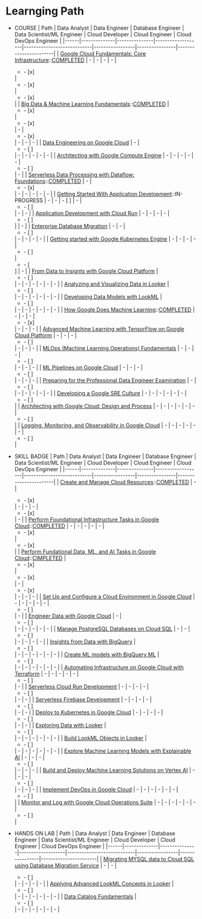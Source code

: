 # Learnging Path

* COURSE
    | Path | Data Analyst | Data Engineer | Database Engineer | Data Scientist/ML Engineer | Cloud Developer | Cloud Engineer | Cloud DevOps Engineer |
    |------|--------------|---------------|-------------------|----------------------------|-----------------|----------------|-----------------------|
    | [Google Cloud Fundamentals: Core Infrastructure](https://cloud.google.com/training/course/core-infrastructure)::[COMPLETED](https://www.cloudskillsboost.google/public_profiles/97e8f540-bf60-4f75-9a8e-025c1cc95a24/badges/1753227) | - | - | - | - | <ul><li>- [x]</li></ul> | <ul><li>- [x]</li></ul> | <ul><li>- [x]</li></ul> |
    | [Big Data & Machine Learning Fundamentals](https://cloud.google.com/training/course/data-ml-fundamentals)::[COMPLETED](https://www.cloudskillsboost.google/public_profiles/97e8f540-bf60-4f75-9a8e-025c1cc95a24/badges/1762243) | <ul><li>- [x]</li></ul> | <ul><li>- [x]</li></ul> | - | <ul><li>- [x]</li></ul> | - | - | - |
    | [Data Engineering on Google Cloud](https://cloud.google.com/training/course/data-engineering) | - | <ul><li>- [ ]</li></ul> | - | - | - | - | - |
    | [Architecting with Google Compute Engine](https://cloud.google.com/training/course/architecting-with-google-compute-engine) | - | - | - | - | - | <ul><li>- [ ]</li></ul> | - |
    | [Serverless Data Processing with Dataflow: Foundations](https://cloud.google.com/training/course/serverless-data-processing-with-dataflow)::[COMPLETED](https://www.cloudskillsboost.google/public_profiles/97e8f540-bf60-4f75-9a8e-025c1cc95a24/badges/1769918) | - | <ul><li>- [x]</li></ul> | - | - | - | - | - |
    | [Getting Started With Application Development](https://cloud.google.com/training/course/developing-applications)::IN-PROGRESS | - | - | - [ ] | - | <ul><li>- [ ]</li></ul> | - | - |
    | [Application Development with Cloud Run](https://www.cloudskillsboost.google/course_templates/371) | - | - | - | - | <ul><li>- [ ]</li></ul> |  | - |
    | [Enterprise Database Migration](https://cloud.google.com/training/course/enterprise-database-migration) | - | - | <ul><li>- [ ]</li></ul> | - | - | - | - |
    | [Getting started with Google Kubernetes Engine](https://cloud.google.com/training/course/getting-started-with-google-kubernetes-engine) | - | - | - | - | <ul><li>- [ ]</li></ul> |<ul><li> - [ </li></ul>] | - |
    | [From Data to Insignts with Google Cloud Platform](https://cloud.google.com/training/course/data-to-insights) | <ul><li>- [ ]</li></ul> | - | - | - | - | - | - |
    | [Analyzing and Visualizing Data in Looker](https://cloud.google.com/training/course/analyzing-and-visualizing-data-in-looker) | <ul><li>- [ ]</li></ul> | - | - | - | - | - | - |
    | [Developing Data Models with LookML](https://cloud.google.com/training/course/developing-data-models-with-look-ml) | <ul><li>- [ ]</li></ul> | - | - | - | - | - | - |
    | [How Google Does Machine Learning](https://cloud.google.com/training/course/machine-learning-tensorflow-gcp)::[COMPLETED](https://www.cloudskillsboost.google/public_profiles/97e8f540-bf60-4f75-9a8e-025c1cc95a24/badges/1771330) | - | - | - | <ul><li>- [x]</li></ul> | - | - | - |
    | [Advanced Machine Learning with TensorFlow on Google Cloud Platform](https://cloud.google.com/training/course/advanced-machine-learning-gcp) | - | - | - | <ul><li>- [ ]</li></ul> | - | - | - |
    | [MLOps (Machine Learning Operations) Fundamentals](https://cloud.google.com/training/course/machine-learning-operations-fundamentals) | - | - | - | <ul><li>- [ ]</li></ul> | - | - | - |
    | [ML Pipelines on Google Cloud](https://cloud.google.com/training/course/ml-pipelines-google-cloud) | - | - | - | <ul><li>- [ ]</li></ul> | - | - | - |
    | [Preparing for the Professional Data Engineer Examination](https://cloud.google.com/training/course/preparing-pro-data-engineer-exam) | - | <ul><li>- [ ]</li></ul> | - | - | - | - | - |
    | [Developing a Google SRE Culture](https://cloud.google.com/training/course/developing-google-sre-culture) | - | - | - | - | - | - | <ul><li>- [ ]</li></ul> |
    | [Architecting with Google Cloud: Design and Process](https://cloud.google.com/training/course/architecting-design-process) | - | - | - | - | - | - | <ul><li>- [ ]</li></ul> |
    | [Logging, Monitoring, and Observability in Google Cloud](https://cloud.google.com/training/course/logging-monitoring-observe-in-google-cloud) | - | - | - | - | - | - | <ul><li>- [ ]</li></ul> |

* SKILL BADGE
    | Path | Data Analyst | Data Engineer | Database Engineer | Data Scientist/ML Engineer | Cloud Developer | Cloud Engineer | Cloud DevOps Engineer |
    |------|--------------|---------------|-------------------|----------------------------|-----------------|----------------|-----------------------|
    | [Create and Manage Cloud Resources](https://cloudskillsboost.google/quests/120?utm_source=gcp_training&utm_medium=website&utm_campaign=cgc-dataml)::[COMPLETED](https://www.cloudskillsboost.google/public_profiles/97e8f540-bf60-4f75-9a8e-025c1cc95a24/badges/1759790) | - | <ul><li>- [x]</li></ul> | - | - | - | <ul><li>- [x]</li></ul> | - |
    | [Perform Foundational Infrastructure Tasks in Google Cloud](https://www.cloudskillsboost.google/quests/118?utm_source=gcp_training&utm_medium=website&utm_campaign=cgc-appde)::[COMPLETED](https://www.cloudskillsboost.google/public_profiles/97e8f540-bf60-4f75-9a8e-025c1cc95a24/badges/1759342) | - | - | - | - | - | <ul><li>- [x]</li></ul> | <ul><li>- [x]</li></ul> |
    | [Perform Fundational Data, ML, and AI Tasks in Google Cloud](https://cloudskillsboost.google/quests/117?utm_source=gcp_training&utm_medium=website&utm_campaign=cgc-dataml)::[CIMPLETED](https://www.cloudskillsboost.google/public_profiles/97e8f540-bf60-4f75-9a8e-025c1cc95a24/badges/1769828) | <ul><li>- [x]</li></ul> | <ul><li>- [x]</li></ul> | - | <ul><li>- [x]</li></ul> | - | - | - |
    | [Set Up and Configure a Cloud Environment in Google Cloud](https://cloudskillsboost.google/quests/119?utm_source=gcp_training&utm_medium=website&utm_campaign=cgc-infmod) | - | - | - | - | - | <ul><li>- [ ]</li></ul> | - |
    | [Engineer Data with Google Cloud](https://cloudskillsboost.google/quests/132?utm_source=gcp_training&utm_medium=website&utm_campaign=cgc-dataml) | - | <ul><li>- [ ]</li></ul> | - | - | - | - | - |
    | [Manage PostgreSQL Databases on Cloud SQL](https://www.cloudskillsboost.google/quests/186?utm_source=gcp_training&utm_medium=website&utm_campaign=cgc-dataml) | - | - | <ul><li>- [ ]</li></ul> | - | - | - | - |
    | [Insights from Data with BigQuery](https://cloudskillsboost.google/quests/123?utm_source=gcp_training&utm_medium=website&utm_campaign=cgc-dataml) | <ul><li>- [ ]</li></ul> | - | - | - | - | - | - |
    | [Create ML models with BigQuery ML](https://cloudskillsboost.google/quests/146?utm_source=gcp_training&utm_medium=website&utm_campaign=cgc-dataml) | <ul><li>- [ ]</li></ul> | - | - | - | - | - | - |
    | [Automating Infrastructure on Google Cloud with Terraform](https://cloudskillsboost.google/quests/159?utm_source=gcp_training&utm_medium=website&utm_campaign=cgc-infmod) | - | - | - | - | - | <ul><li>- [ ]</li></ul> | - |
    | [Serverless Cloud Run Development](https://cloudskillsboost.google/quests/152?utm_source=gcp_training&utm_medium=website&utm_campaign=cgc-appdev) | - | - | - | - | <ul><li>- [ ]</li></ul> | - | - |
    | [Serverless Firebase Development](https://cloudskillsboost.google/quests/153?utm_source=gcp_training&utm_medium=website&utm_campaign=cgc-appdev) | - | - | - | - | <ul><li>- [ ]</li></ul> | - | - |
    | [Deploy to Kubernetes in Google Cloud](https://cloudskillsboost.google/quests/116?utm_source=gcp_training&utm_medium=website&utm_campaign=cgc-appdev) | - | - | - | - | <ul><li>- [ ]</li></ul> | - | - |
    | [Exploring Data with Looker](https://cloudskillsboost.google/quests/165?utm_source=gcp_training&utm_medium=website&utm_campaign=cgc-dataml) | <ul><li>- [ ]</li></ul> | - | - | - | - | - | - |
    | [Build LookML Objects in Looker](https://www.cloudskillsboost.google/quests/187?utm_source=gcp_training&utm_medium=website&utm_campaign=cgc-dataml) | <ul><li>- [ ]</li></ul> | - | - | - | - | - | - |
    | [Explore Machine Learning Models with Explainable AI](https://www.cloudskillsboost.google/quests/126?utm_source=gcp_training&utm_medium=website&utm_campaign=cgc-aiml) | - | - | - | <ul><li>- [ ]</li></ul> | - | - | - |
    | [Build and Deploy Machine Learning Solutions on Vertex AI](https://www.cloudskillsboost.google/quests/183?utm_source=gcp_training&utm_medium=website&utm_campaign=cgc-aiml) | - | - | - | <ul><li>- [ ]</li></ul> | - | - | - |
    | [Implement DevOps in Google Cloud](https://cloudskillsboost.google/quests/141?utm_source=gcp_training&utm_medium=website&utm_campaign=cgc-appdev) | - | - | - | - | - | - | <ul><li>- [ ]</li></ul> |
    | [Monitor and Log with Google Cloud Operations Suite](https://cloudskillsboost.google/quests/143?utm_source=gcp_training&utm_medium=website&utm_campaign=cgc-appdev) | - | - | - | - | - | - | <ul><li>- [ ]</li></ul> |

* HANDS ON LAB
    | Path | Data Analyst | Data Engineer | Database Engineer | Data Scientist/ML Engineer | Cloud Developer | Cloud Engineer | Cloud DevOps Engineer |
    |------|--------------|---------------|-------------------|----------------------------|-----------------|----------------|-----------------------|
    | [Migrating MYSQL data to Cloud SQL using Database Migration Service](https://cloudskillsboost.google/quests/161?utm_source=gcp_training&utm_medium=website&utm_campaign=cgc-dataml) | - | - | <ul><li>- [ ]</li></ul> | - | - | - | - |
    | [Applying Advanced LookML Concepts in Looker](https://www.cloudskillsboost.google/quests/182?utm_source=gcp_training&utm_medium=website&utm_campaign=cgc-dataml) | <ul><li>- [ ]</li></ul> | - | - | - | - | - | - |
    | [Data Catalog Fundamentals](https://cloudskillsboost.google/quests/134?utm_source=gcp_training&utm_medium=website&utm_campaign=cgc-dataml) | <ul><li>- [ ]</li></ul> | - | - | - | - | - | - |